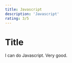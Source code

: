 ```yaml
---
title: Javascript
description: 'Javascript'
rating: 3/5
---
```


# Title
I can do Javascript. Very good.
